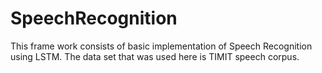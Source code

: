 # SpeechRecognition
This frame work consists of basic implementation of Speech Recognition using LSTM.
The data set that was used here is TIMIT speech corpus.
